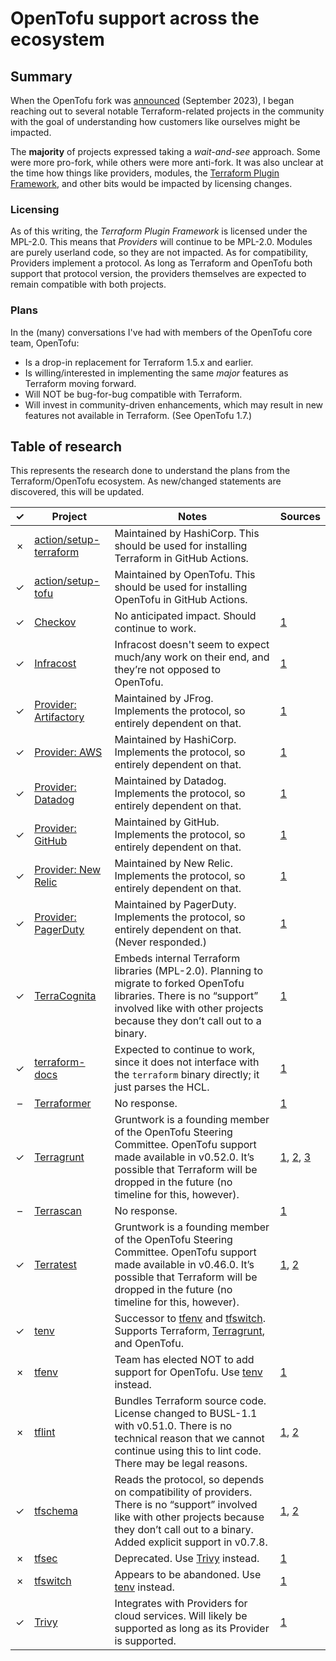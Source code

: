 # OpenTofu support across the ecosystem

## Summary

When the OpenTofu fork was [announced](https://opentofu.org/blog/the-opentofu-fork-is-now-available/) (September 2023), I began reaching out to several notable Terraform-related projects in the community with the goal of understanding how customers like ourselves might be impacted.

The **majority** of projects expressed taking a _wait-and-see_ approach. Some were more pro-fork, while others were more anti-fork. It was also unclear at the time how things like providers, modules, the [Terraform Plugin Framework][TPF], and other bits would be impacted by licensing changes.

### Licensing

As of this writing, the _Terraform Plugin Framework_ is licensed under the MPL-2.0. This means that _Providers_ will continue to be MPL-2.0. Modules are purely userland code, so they are not impacted. As for compatibility, Providers implement a protocol. As long as Terraform and OpenTofu both support that protocol version, the providers themselves are expected to remain compatible with both projects.

### Plans

In the (many) conversations I've had with members of the OpenTofu core team, OpenTofu:

* Is a drop-in replacement for Terraform 1.5.x and earlier.
* Is willing/interested in implementing the same _major_ features as Terraform moving forward.
* Will NOT be bug-for-bug compatible with Terraform.
* Will invest in community-driven enhancements, which may result in new features not available in Terraform. (See OpenTofu 1.7.)

## Table of research

This represents the research done to understand the plans from the Terraform/OpenTofu ecosystem. As new/changed statements are discovered, this will be updated.

| ✓ | Project                  | Notes                                                                                                                                                                                                      | Sources                         |
|:-:|--------------------------|------------------------------------------------------------------------------------------------------------------------------------------------------------------------------------------------------------|---------------------------------|
| × | [action/setup-terraform] | Maintained by HashiCorp. This should be used for installing Terraform in GitHub Actions.                                                                                                                   |                                 |
| ✓ | [action/setup-tofu]      | Maintained by OpenTofu. This should be used for installing OpenTofu in GitHub Actions.                                                                                                                     |                                 |
| ✓ | [Checkov]                | No anticipated impact. Should continue to work.                                                                                                                                                            | [1][chk-1]                      |
| ✓ | [Infracost]              | Infracost doesn't seem to expect much/any work on their end, and they’re not opposed to OpenTofu.                                                                                                          | [1][inf-1]                      |
| ✓ | [Provider: Artifactory]  | Maintained by JFrog. Implements the protocol, so entirely dependent on that.                                                                                                                               | [1][rt-1]                       |
| ✓ | [Provider: AWS]          | Maintained by HashiCorp. Implements the protocol, so entirely dependent on that.                                                                                                                           | [1][aws-1]                      |
| ✓ | [Provider: Datadog]      | Maintained by Datadog. Implements the protocol, so entirely dependent on that.                                                                                                                             | [1][dd-1]                       |
| ✓ | [Provider: GitHub]       | Maintained by GitHub. Implements the protocol, so entirely dependent on that.                                                                                                                              | [1][gh-1]                       |
| ✓ | [Provider: New Relic]    | Maintained by New Relic. Implements the protocol, so entirely dependent on that.                                                                                                                           | [1][nr-1]                       |
| ✓ | [Provider: PagerDuty]    | Maintained by PagerDuty. Implements the protocol, so entirely dependent on that. (Never responded.)                                                                                                        | [1][pgd-1]                      |
| ✓ | [TerraCognita]           | Embeds internal Terraform libraries (MPL-2.0). Planning to migrate to forked OpenTofu libraries. There is no “support” involved like with other projects because they don’t call out to a binary.          | [1][tcg-1]                      |
| ✓ | [terraform-docs]         | Expected to continue to work, since it does not interface with the `terraform` binary directly; it just parses the HCL.                                                                                    | [1][tfd-1]                      |
| – | [Terraformer]            | No response.                                                                                                                                                                                               | [1][tfrm-1]                     |
| ✓ | [Terragrunt]             | Gruntwork is a founding member of the OpenTofu Steering Committee. OpenTofu support made available in v0.52.0. It’s possible that Terraform will be dropped in the future (no timeline for this, however). | [1][tg-1], [2][tg-2], [3][tg-3] |
| – | [Terrascan]              | No response.                                                                                                                                                                                               | [1][tsc-1]                      |
| ✓ | [Terratest]              | Gruntwork is a founding member of the OpenTofu Steering Committee. OpenTofu support made available in v0.46.0. It’s possible that Terraform will be dropped in the future (no timeline for this, however). | [1][tt-1], [2][tt-2]            |
| ✓ | [tenv]                   | Successor to [tfenv] and [tfswitch]. Supports Terraform, [Terragrunt], and OpenTofu.                                                                                                                       |                                 |
| × | [tfenv]                  | Team has elected NOT to add support for OpenTofu. Use [tenv] instead.                                                                                                                                      | [1][tfe-1]                      |
| × | [tflint]                 | Bundles Terraform source code. License changed to BUSL-1.1 with v0.51.0. There is no technical reason that we cannot continue using this to lint code. There may be legal reasons.                         | [1][tfl-1], [2][tfl-2]          |
| ✓ | [tfschema]               | Reads the protocol, so depends on compatibility of providers. There is no “support” involved like with other projects because they don’t call out to a binary. Added explicit support in v0.7.8.           | [1][tfs-1], [2][tfs-2]          |
| × | [tfsec]                  | Deprecated. Use [Trivy] instead.                                                                                                                                                                           | [1][ts-1]                       |
| × | [tfswitch]               | Appears to be abandoned.  Use [tenv] instead.                                                                                                                                                              | [1][tfsw-1]                     |
| ✓ | [Trivy]                  | Integrates with Providers for cloud services. Will likely be supported as long as its Provider is supported.                                                                                               | [1][trv-1]                      |

[action/setup-terraform]: https://github.com/marketplace/actions/hashicorp-setup-terraform
[action/setup-tofu]: https://github.com/marketplace/actions/opentofu-setup-tofu
[Checkov]: https://www.checkov.io
[Infracost]: https://www.infracost.io
[Provider: Artifactory]: https://github.com/jfrog/terraform-provider-artifactory
[Provider: AWS]: https://github.com/hashicorp/terraform-provider-aws
[Provider: Datadog]: https://github.com/DataDog/terraform-provider-datadog
[Provider: GitHub]: https://github.com/integrations/terraform-provider-github
[Provider: New Relic]: https://github.com/newrelic/terraform-provider-newrelic
[Provider: PagerDuty]: https://github.com/PagerDuty/terraform-provider-pagerduty
[tenv]: https://github.com/tofuutils/tenv
[TerraCognita]: https://github.com/cycloidio/terracognita
[terraform-docs]: https://terraform-docs.io
[Terraformer]: https://github.com/GoogleCloudPlatform/terraformer
[Terragrunt]: https://terragrunt.gruntwork.io
[Terrascan]: https://runterrascan.io
[Terratest]: https://terratest.gruntwork.io
[tfenv]: https://github.com/tfutils/tfenv
[tflint]: https://github.com/terraform-linters/tflint
[tfschema]: https://github.com/minamijoyo/tfschema
[tfsec]: https://aquasecurity.github.io/tfsec
[tfswitch]: https://tfswitch.warrensbox.com
[TPF]: https://github.com/hashicorp/terraform-plugin-framework
[Trivy]: https://aquasecurity.github.io/trivy

[aws-1]: https://github.com/hashicorp/terraform-provider-aws/issues/33224
[chk-1]: https://github.com/bridgecrewio/checkov/issues/5501
[dd-1]: https://github.com/DataDog/terraform-provider-datadog/issues/2087
[gh-1]: https://github.com/integrations/terraform-provider-github/issues/1869
[inf-1]: https://github.com/infracost/infracost/issues/2638
[nr-1]: https://github.com/newrelic/terraform-provider-newrelic/issues/2451
[pgd-1]: https://github.com/PagerDuty/terraform-provider-pagerduty/issues/740
[rt-1]: https://github.com/jfrog/terraform-provider-artifactory/issues/791
[tcg-1]: https://github.com/cycloidio/terracognita/issues/397
[tfd-1]: https://github.com/terraform-docs/terraform-docs/issues/699
[tfe-1]: https://github.com/tfutils/tfenv/issues/409
[tfl-1]: https://github.com/terraform-linters/tflint/discussions/1826
[tfl-2]: https://github.com/terraform-linters/tflint/releases/tag/v0.51.0
[tfrm-1]: https://github.com/GoogleCloudPlatform/terraformer/issues/1773
[tfs-1]: https://github.com/minamijoyo/tfschema/issues/50
[tfs-2]: https://github.com/minamijoyo/tfschema/releases/tag/v0.7.8
[tfsw-1]: https://github.com/warrensbox/terraform-switcher/issues/315
[tg-1]: https://github.com/gruntwork-io/terragrunt/issues/2690
[tg-2]: https://www.linkedin.com/feed/update/urn:li:ugcPost:7102220371797389313/
[tg-3]: https://github.com/gruntwork-io/terragrunt/releases/tag/v0.52.0
[trv-1]: https://github.com/aquasecurity/trivy/discussions/5069
[ts-1]: https://github.com/aquasecurity/tfsec/issues/2095
[tsc-1]: https://github.com/tenable/terrascan/issues/1609
[tt-1]: https://github.com/gruntwork-io/terratest/issues/1333
[tt-2]: https://github.com/gruntwork-io/terratest/releases/tag/v0.46.0
